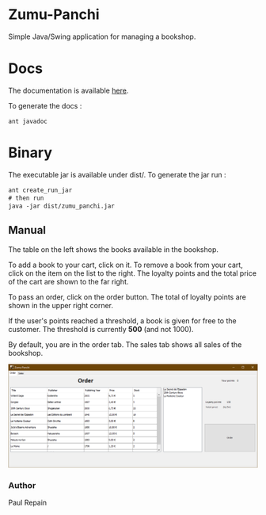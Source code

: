 # Zumu-Panchi

Simple Java/Swing application for managing a bookshop.

# Docs

The documentation is available [here](https://poulpy.github.io/Zumu-Panchi/).

To generate the docs : 

	ant javadoc
	
	
# Binary

The executable jar is available under dist/.
To generate the jar run :

	ant create_run_jar
	# then run
	java -jar dist/zumu_panchi.jar

## Manual

The table on the left shows the books available in the bookshop.

To add a book to your cart, click on it.
To remove a book from your cart, click on the item on the list to the right.
The loyalty points and the total price of the cart are shown to the far right.

To pass an order, click on the order button.
The total of loyalty points are shown in the upper right corner.

If the user's points reached a threshold, a book is given for free to the customer.
The threshold is currently **500** (and not 1000). 

By default, you are in the order tab. The sales tab shows all sales of the bookshop.

![](resources/screen.PNG)

### Author


Paul Repain


